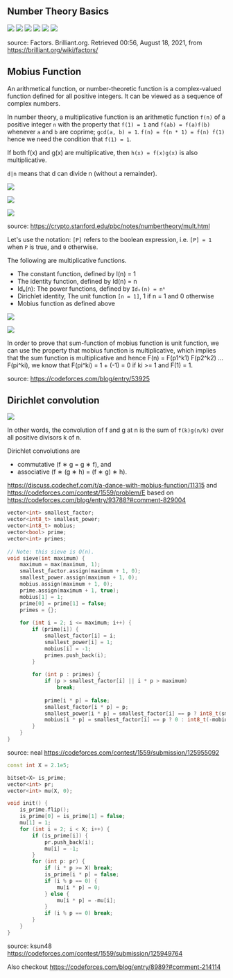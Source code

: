 ## Number Theory Basics

![](images/mobius_1.png)
![](images/mobius_2.png)
![](images/mobius_3.png)
![](images/mobius_4.png)
![](images/mobius_5.png)
![](images/mobius_6.png)

source: Factors. Brilliant.org. Retrieved 00:56, August 18, 2021, from https://brilliant.org/wiki/factors/

## Mobius Function

An arithmetical function, or number-theoretic function is a complex-valued function defined for all positive integers. It can be viewed as a sequence of complex numbers.

In number theory, a multiplicative function is an arithmetic function `f(n)` of a positive integer `n` with the property that `f(1) = 1` and `f(ab) = f(a)f(b)` whenever `a` and `b` are coprime; `gcd(a, b) = 1`. `f(n) = f(n * 1) = f(n) f(1)` hence we need the condition that `f(1) = 1`.

If both f(x) and g(x) are multiplicative, then `h(x) = f(x)g(x)` is also multiplicative.

`d|n` means that d can divide n (without a remainder).

![](images/mobius_7.png)

![](images/mobius_8.png)

![](images/mobius_9.png)

source: https://crypto.stanford.edu/pbc/notes/numbertheory/mult.html

Let's use the notation: `[P]` refers to the boolean expression, i.e. `[P] = 1` when `P` is true, and `0` otherwise.

The following are multiplicative functions.
* The constant function, defined by I(n) = 1
* The identity function, defined by Id(n) = n 
* Idₖ(n): The power functions, defined by `Idₖ(n) = nᵏ`
* Dirichlet identity, The unit function `[n = 1]`, 1 if n = 1 and 0 otherwise
* Mobius function as defined above

![](images/mobius_10.png)

![](images/mobius_11.png)

In order to prove that sum-function of mobius function is unit function, we can use the property that mobius function is multiplicative, which implies that the sum function is multiplicative and hence F(n) = F(p1^k1) F(p2^k2) ... F(pi^ki), we know that F(pi^ki) = 1 + (-1) = 0 if ki >= 1 and F(1) = 1.

source: https://codeforces.com/blog/entry/53925

## Dirichlet convolution

![](images/mobius_12.png)

In other words, the convolution of f and g at n is the sum of `f(k)g(n/k)` over all positive divisors k of n.

Dirichlet convolutions are
* commutative (f ∗ g = g ∗ f), and
* associative (f ∗ (g ∗ h) = (f ∗ g) ∗ h).

https://discuss.codechef.com/t/a-dance-with-mobius-function/11315 and https://codeforces.com/contest/1559/problem/E based on https://codeforces.com/blog/entry/93788?#comment-829004



```cpp
vector<int> smallest_factor;
vector<int8_t> smallest_power;
vector<int8_t> mobius;
vector<bool> prime;
vector<int> primes;
 
// Note: this sieve is O(n).
void sieve(int maximum) {
    maximum = max(maximum, 1);
    smallest_factor.assign(maximum + 1, 0);
    smallest_power.assign(maximum + 1, 0);
    mobius.assign(maximum + 1, 0);
    prime.assign(maximum + 1, true);
    mobius[1] = 1;
    prime[0] = prime[1] = false;
    primes = {};
 
    for (int i = 2; i <= maximum; i++) {
        if (prime[i]) {
            smallest_factor[i] = i;
            smallest_power[i] = 1;
            mobius[i] = -1;
            primes.push_back(i);
        }
 
        for (int p : primes) {
            if (p > smallest_factor[i] || i * p > maximum)
                break;
 
            prime[i * p] = false;
            smallest_factor[i * p] = p;
            smallest_power[i * p] = smallest_factor[i] == p ? int8_t(smallest_power[i] + 1) : 1;
            mobius[i * p] = smallest_factor[i] == p ? 0 : int8_t(-mobius[i]);
        }
    }
}
```

source: neal https://codeforces.com/contest/1559/submission/125955092

```cpp
const int X = 2.1e5;

bitset<X> is_prime;
vector<int> pr;
vector<int> mu(X, 0);

void init() {
    is_prime.flip();
    is_prime[0] = is_prime[1] = false;
    mu[1] = 1;
    for (int i = 2; i < X; i++) {
        if (is_prime[i]) {
            pr.push_back(i);
            mu[i] = -1;
        }
        for (int p: pr) {
            if (i * p >= X) break;
            is_prime[i * p] = false;
            if (i % p == 0) {
                mu[i * p] = 0;
            } else {
                mu[i * p] = -mu[i];
            }
            if (i % p == 0) break;
        }
    }
}
```

source: ksun48 https://codeforces.com/contest/1559/submission/125949764

Also checkout https://codeforces.com/blog/entry/8989?#comment-214114
